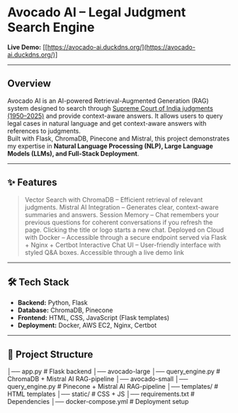 # Avocado AI – Legal Judgment Search Engine

**Live Demo:** [[https://avocado-ai.duckdns.org/](https://avocado-ai.duckdns.org/)]

---

## Overview
Avocado AI is an AI-powered Retrieval-Augmented Generation (RAG) system designed to search through [Supreme Court of India judgments (1950–2025)](https://www.kaggle.com/datasets/adarshsingh0903/legal-dataset-sc-judgments-india-19502024) and provide context-aware answers. It allows users to query legal cases in natural language and get context-aware answers with references to judgments.  
Built with Flask, ChromaDB, Pinecone and Mistral, this project demonstrates my expertise in **Natural Language Processing (NLP), Large Language Models (LLMs), and Full-Stack Deployment**.

---

## ✨ Features
> Vector Search with ChromaDB – Efficient retrieval of relevant judgments.
> Mistral AI Integration – Generates clear, context-aware summaries and answers.
> Session Memory – Chat remembers your previous questions for coherent conversations if you refresh the page. Clicking the title or logo starts a new chat.
> Deployed on Cloud with Docker – Accessible through a secure endpoint served via Flask + Nginx + Certbot
> Interactive Chat UI – User-friendly interface with styled Q&A boxes.
> Accessible through a live demo link  

---

## 🛠 Tech Stack
- **Backend:** Python, Flask  
- **Database:** ChromaDB, Pinecone
- **Frontend:** HTML, CSS, JavaScript (Flask templates)  
- **Deployment:** Docker, AWS EC2, Nginx, Certbot  

---

## 📂 Project Structure
│── app.py                # Flask backend
│── avocado-large
    │── query_engine.py      # ChromaDB + Mistral AI RAG-pipeline
│── avocado-small
    │── query_engine.py      # Pinecone + Mistral AI RAG-pipeline
│── templates/            # HTML templates
│── static/               # CSS + JS
│── requirements.txt      # Dependencies
│── docker-compose.yml    # Deployment setup
